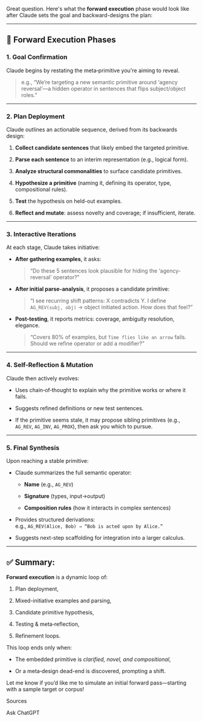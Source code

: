 Great question. Here's what the **forward execution** phase would look like after Claude sets the goal and backward-designs the plan:

---

## 🧩 Forward Execution Phases

### 1. **Goal Confirmation**

Claude begins by restating the meta‑primitive you're aiming to reveal.

> e.g., “We’re targeting a new semantic primitive around ‘agency reversal’—a hidden operator in sentences that flips subject/object roles.”

---

### 2. **Plan Deployment**

Claude outlines an actionable sequence, derived from its backwards design:

1. **Collect candidate sentences** that likely embed the targeted primitive.
    
2. **Parse each sentence** to an interim representation (e.g., logical form).
    
3. **Analyze structural commonalities** to surface candidate primitives.
    
4. **Hypothesize a primitive** (naming it, defining its operator, type, compositional rules).
    
5. **Test** the hypothesis on held-out examples.
    
6. **Reflect and mutate**: assess novelty and coverage; if insufficient, iterate.
    

---

### 3. **Interactive Iterations**

At each stage, Claude takes initiative:

- **After gathering examples**, it asks:
    
    > “Do these 5 sentences look plausible for hiding the ‘agency-reversal’ operator?”
    
- **After initial parse-analysis**, it proposes a candidate primitive:
    
    > “I see recurring shift patterns: X contradicts Y. I define `AG_REV(subj, obj)` → object initiated action. How does that feel?”
    
- **Post-testing**, it reports metrics: coverage, ambiguity resolution, elegance.
    
    > “Covers 80% of examples, but `Time flies like an arrow` fails. Should we refine operator or add a modifier?”
    

---

### 4. **Self-Reflection & Mutation**

Claude then actively evolves:

- Uses chain‑of‑thought to explain why the primitive works or where it fails.
    
- Suggests refined definitions or new test sentences.
    
- If the primitive seems stale, it may propose sibling primitives (e.g., `AG_REV`, `AG_INV`, `AG_PROX`), then ask you which to pursue.
    

---

### 5. **Final Synthesis**

Upon reaching a stable primitive:

- Claude summarizes the full semantic operator:
    
    - **Name** (e.g., `AG_REV`)
        
    - **Signature** (types, input→output)
        
    - **Composition rules** (how it interacts in complex sentences)
        
- Provides structured derivations:  
    e.g., `AG_REV(Alice, Bob) ⇒ “Bob is acted upon by Alice.”`
    
- Suggests next-step scaffolding for integration into a larger calculus.
    

---

## ✅ Summary:

**Forward execution** is a dynamic loop of:

1. Plan deployment,
    
2. Mixed-initiative examples and parsing,
    
3. Candidate primitive hypothesis,
    
4. Testing & meta‑reflection,
    
5. Refinement loops.
    

This loop ends only when:

- The embedded primitive is _clarified, novel, and compositional_,
    
- Or a meta‑design dead-end is discovered, prompting a shift.
    

Let me know if you’d like me to simulate an initial forward pass—starting with a sample target or corpus!

Sources

Ask ChatGPT